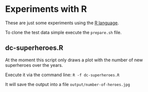 # Experiments with R

These are just some experiments using the [R language](http://www.r-project-org).

To clone the test data simple execute the `prepare.sh` file.

## dc-superheroes.R

At the moment this script only draws a plot with the number of new superheroes
over the years.

Execute it via the command line: `R -f dc-superheroes.R`

It will save the output into a file `output/number-of-heroes.jpg`
